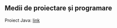 ## Medii de proiectare și programare 

Proiect Java: [link](https://github.com/andrea-muresan/TravelAgency)
